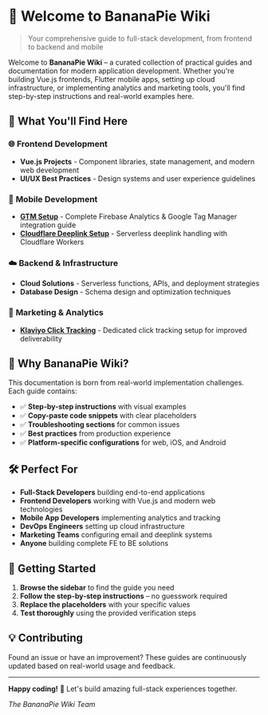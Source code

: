 # 🍌 Welcome to BananaPie Wiki

> Your comprehensive guide to full-stack development, from frontend to backend and mobile

Welcome to **BananaPie Wiki** – a curated collection of practical guides and documentation for modern application development. Whether you're building Vue.js frontends, Flutter mobile apps, setting up cloud infrastructure, or implementing analytics and marketing tools, you'll find step-by-step instructions and real-world examples here.

## 🚀 What You'll Find Here

### 🌐 **Frontend Development**
- **Vue.js Projects** - Component libraries, state management, and modern web development
- **UI/UX Best Practices** - Design systems and user experience guidelines

### 📱 **Mobile Development**
- **[GTM Setup](flutter/gtm-setup.md)** - Complete Firebase Analytics & Google Tag Manager integration guide
- **[Cloudflare Deeplink Setup](flutter/cloudflare-deeplink.md)** - Serverless deeplink handling with Cloudflare Workers

### ☁️ **Backend & Infrastructure**
- **Cloud Solutions** - Serverless functions, APIs, and deployment strategies
- **Database Design** - Schema design and optimization techniques

### 📧 **Marketing & Analytics**
- **[Klaviyo Click Tracking](klaviyo/click-tracking-setup.md)** - Dedicated click tracking setup for improved deliverability

## 🎯 Why BananaPie Wiki?

This documentation is born from real-world implementation challenges. Each guide contains:

- ✅ **Step-by-step instructions** with visual examples
- ✅ **Copy-paste code snippets** with clear placeholders
- ✅ **Troubleshooting sections** for common issues
- ✅ **Best practices** from production experience
- ✅ **Platform-specific configurations** for web, iOS, and Android

## 🛠️ Perfect For

- **Full-Stack Developers** building end-to-end applications
- **Frontend Developers** working with Vue.js and modern web technologies
- **Mobile App Developers** implementing analytics and tracking
- **DevOps Engineers** setting up cloud infrastructure
- **Marketing Teams** configuring email and deeplink systems
- **Anyone** building complete FE to BE solutions

## 🌟 Getting Started

1. **Browse the sidebar** to find the guide you need
2. **Follow the step-by-step instructions** – no guesswork required
3. **Replace the placeholders** with your specific values
4. **Test thoroughly** using the provided verification steps

## 💡 Contributing

Found an issue or have an improvement? These guides are continuously updated based on real-world usage and feedback.

---

**Happy coding!** 🚀 Let's build amazing full-stack experiences together.

*The BananaPie Wiki Team*
